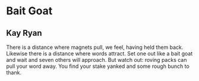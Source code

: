 # Bait Goat
## Kay Ryan
There is a
distance where
magnets pull,
we feel, having
held them
back. Likewise
there is a
distance where
words attract.
Set one out
like a bait goat
and wait and
seven others
will approach.
But watch out:
roving packs can
pull your word
away. You
find your stake
yanked and some
rough bunch
to thank.